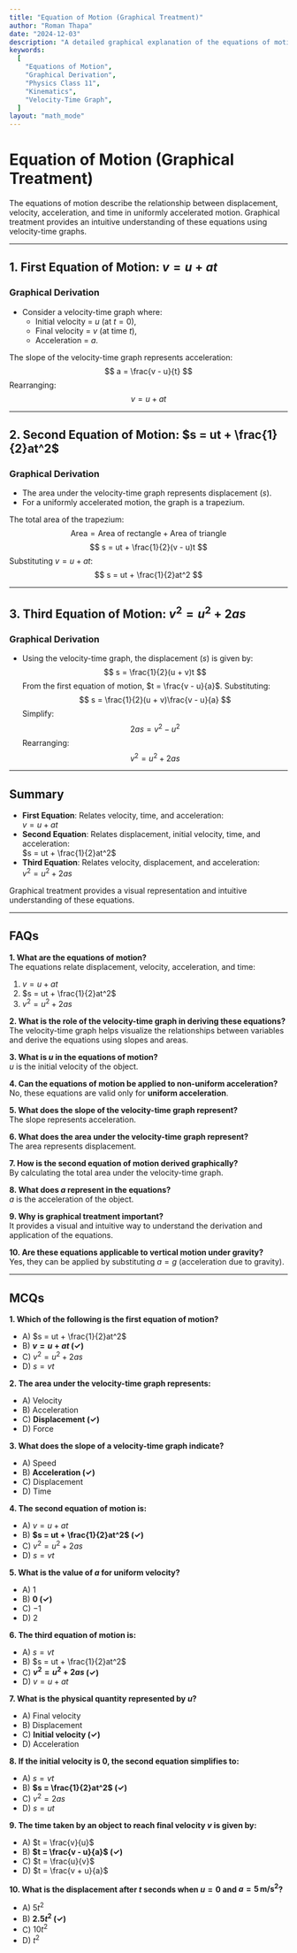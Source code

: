 ```yaml
---
title: "Equation of Motion (Graphical Treatment)" 
author: "Roman Thapa" 
date: "2024-12-03"
description: "A detailed graphical explanation of the equations of motion, including derivations using velocity-time graphs." 
keywords:
  [
    "Equations of Motion",
    "Graphical Derivation",
    "Physics Class 11",
    "Kinematics",
    "Velocity-Time Graph",
  ]
layout: "math_mode"
---
```


# Equation of Motion (Graphical Treatment)

The equations of motion describe the relationship between displacement, velocity, acceleration, and time in uniformly accelerated motion. Graphical treatment provides an intuitive understanding of these equations using velocity-time graphs.

---

## 1. First Equation of Motion: $v = u + at$

### Graphical Derivation
- Consider a velocity-time graph where:
  - Initial velocity = $u$ (at $t = 0$),
  - Final velocity = $v$ (at time $t$),
  - Acceleration = $a$.

The slope of the velocity-time graph represents acceleration:
$$
a = \frac{v - u}{t}
$$
Rearranging:
$$
v = u + at
$$

---

## 2. Second Equation of Motion: $s = ut + \frac{1}{2}at^2$

### Graphical Derivation
- The area under the velocity-time graph represents displacement ($s$).
- For a uniformly accelerated motion, the graph is a trapezium.

The total area of the trapezium:
$$
\text{Area} = \text{Area of rectangle} + \text{Area of triangle}
$$
$$
s = ut + \frac{1}{2}(v - u)t
$$
Substituting $v = u + at$:
$$
s = ut + \frac{1}{2}at^2
$$

---

## 3. Third Equation of Motion: $v^2 = u^2 + 2as$

### Graphical Derivation
- Using the velocity-time graph, the displacement ($s$) is given by:
$$
s = \frac{1}{2}(u + v)t
$$
From the first equation of motion, $t = \frac{v - u}{a}$. Substituting:
$$
s = \frac{1}{2}(u + v)\frac{v - u}{a}
$$
Simplify:
$$
2as = v^2 - u^2
$$
Rearranging:
$$
v^2 = u^2 + 2as
$$

---

## Summary

- **First Equation**: Relates velocity, time, and acceleration:  
  $v = u + at$
- **Second Equation**: Relates displacement, initial velocity, time, and acceleration:  
  $s = ut + \frac{1}{2}at^2$
- **Third Equation**: Relates velocity, displacement, and acceleration:  
  $v^2 = u^2 + 2as$

Graphical treatment provides a visual representation and intuitive understanding of these equations.

---

## FAQs

**1. What are the equations of motion?**  
The equations relate displacement, velocity, acceleration, and time:
1. $v = u + at$  
2. $s = ut + \frac{1}{2}at^2$  
3. $v^2 = u^2 + 2as$

**2. What is the role of the velocity-time graph in deriving these equations?**  
The velocity-time graph helps visualize the relationships between variables and derive the equations using slopes and areas.

**3. What is $u$ in the equations of motion?**  
$u$ is the initial velocity of the object.

**4. Can the equations of motion be applied to non-uniform acceleration?**  
No, these equations are valid only for **uniform acceleration**.

**5. What does the slope of the velocity-time graph represent?**  
The slope represents acceleration.

**6. What does the area under the velocity-time graph represent?**  
The area represents displacement.

**7. How is the second equation of motion derived graphically?**  
By calculating the total area under the velocity-time graph.

**8. What does $a$ represent in the equations?**  
$a$ is the acceleration of the object.

**9. Why is graphical treatment important?**  
It provides a visual and intuitive way to understand the derivation and application of the equations.

**10. Are these equations applicable to vertical motion under gravity?**  
Yes, they can be applied by substituting $a = g$ (acceleration due to gravity).

---

## MCQs

**1. Which of the following is the first equation of motion?**  
- A) $s = ut + \frac{1}{2}at^2$  
- B) **$v = u + at$ (✓)**  
- C) $v^2 = u^2 + 2as$  
- D) $s = vt$

**2. The area under the velocity-time graph represents:**  
- A) Velocity  
- B) Acceleration  
- C) **Displacement (✓)**  
- D) Force  

**3. What does the slope of a velocity-time graph indicate?**  
- A) Speed  
- B) **Acceleration (✓)**  
- C) Displacement  
- D) Time  

**4. The second equation of motion is:**  
- A) $v = u + at$  
- B) **$s = ut + \frac{1}{2}at^2$ (✓)**  
- C) $v^2 = u^2 + 2as$  
- D) $s = vt$

**5. What is the value of $a$ for uniform velocity?**  
- A) $1$  
- B) **$0$ (✓)**  
- C) $-1$  
- D) $2$  

**6. The third equation of motion is:**  
- A) $s = vt$  
- B) $s = ut + \frac{1}{2}at^2$  
- C) **$v^2 = u^2 + 2as$ (✓)**  
- D) $v = u + at$

**7. What is the physical quantity represented by $u$?**  
- A) Final velocity  
- B) Displacement  
- C) **Initial velocity (✓)**  
- D) Acceleration  

**8. If the initial velocity is $0$, the second equation simplifies to:**  
- A) $s = vt$  
- B) **$s = \frac{1}{2}at^2$ (✓)**  
- C) $v^2 = 2as$  
- D) $s = ut$  

**9. The time taken by an object to reach final velocity $v$ is given by:**  
- A) $t = \frac{v}{u}$  
- B) **$t = \frac{v - u}{a}$ (✓)**  
- C) $t = \frac{u}{v}$  
- D) $t = \frac{v + u}{a}$  

**10. What is the displacement after $t$ seconds when $u = 0$ and $a = 5 \, \text{m/s}^2$?**  
- A) $5t^2$  
- B) **$2.5t^2$ (✓)**  
- C) $10t^2$  
- D) $t^2$
